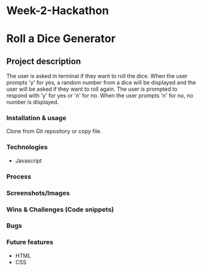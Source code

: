 # Week-2-Hackathon

# Roll a Dice Generator

## Project description

The user is asked in terminal if they want to roll the dice.
When the user prompts 'y' for yes, a random number from a dice will be displayed and the user will be asked if they want to roll again. The user is prompted to respond with 'y' for yes or 'n' for no. 
When the user prompts 'n' for no, no number is displayed.

### Installation & usage
Clone from Git repository or copy file.

### Technologies
- Javascript

### Process

### Screenshots/Images

### Wins & Challenges (Code snippets)

### Bugs

### Future features
- HTML
- CSS